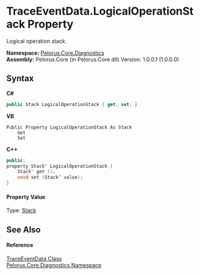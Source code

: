 # TraceEventData.LogicalOperationStack Property 
 

Logical operation stack.

**Namespace:**&nbsp;<a href="9C794B0B">Pelorus.Core.Diagnostics</a><br />**Assembly:**&nbsp;Pelorus.Core (in Pelorus.Core.dll) Version: 1.0.0.1 (1.0.0.0)

## Syntax

**C#**<br />
``` C#
public Stack LogicalOperationStack { get; set; }
```

**VB**<br />
``` VB
Public Property LogicalOperationStack As Stack
	Get
	Set
```

**C++**<br />
``` C++
public:
property Stack^ LogicalOperationStack {
	Stack^ get ();
	void set (Stack^ value);
}
```


#### Property Value
Type: <a href="http://msdn2.microsoft.com/en-us/library/c8hws30f" target="_blank">Stack</a>

## See Also


#### Reference
<a href="707B7152">TraceEventData Class</a><br /><a href="9C794B0B">Pelorus.Core.Diagnostics Namespace</a><br />